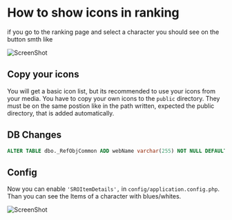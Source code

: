 # How to show icons in ranking

if you go to the ranking page and select a character you should see on the button smth like

![ScreenShot](https://raw.githubusercontent.com/kokspflanze/PServerCMS/master/docs/images/RANKING_DEFAULT.png)

## Copy your icons

You will get a basic icon list, but its recommended to use your icons from your media.
You have to copy your own icons to the `public` directory. They must be on the same postion like in the path written, expected the public directory, that is added automatically.

## DB Changes

````sql
ALTER TABLE dbo._RefObjCommon ADD webName varchar(255) NOT NULL DEFAULT 'ItemName';
````

## Config

Now you can enable `'SROItemDetails',` in `config/application.config.php`.
Than you can see the Items of a character with blues/whites.


![ScreenShot](https://raw.githubusercontent.com/kokspflanze/PServerCMS/master/docs/images/blues_whites.png)